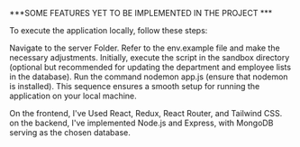  ***SOME FEATURES YET TO BE IMPLEMENTED IN THE PROJECT *** 
 
To execute the application locally, follow these steps:

Navigate to the server Folder.
Refer to the env.example file and make the necessary adjustments.
Initially, execute the script in the sandbox directory (optional but recommended for updating the department and employee lists in the database).
Run the command nodemon app.js (ensure that nodemon is installed).
This sequence ensures a smooth setup for running the application on your local machine.


On the frontend, I've Used React, Redux, React Router, and Tailwind CSS. 
 on the backend, I've implemented Node.js and Express, with MongoDB serving as the chosen database.


